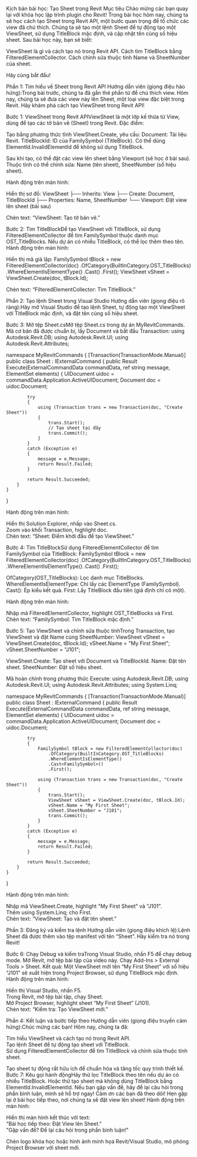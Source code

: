 Kịch bản bài học: Tạo Sheet trong Revit
Mục tiêu
Chào mừng các bạn quay lại với khóa học lập trình plugin cho Revit! Trong bài học hôm nay, chúng ta sẽ học cách tạo Sheet trong Revit API, một bước quan trọng để tổ chức các view đã chú thích. Chúng ta sẽ tạo một lệnh Sheet để tự động tạo một ViewSheet, sử dụng TitleBlock mặc định, và cập nhật tên cùng số hiệu sheet. Sau bài học này, bạn sẽ biết:

ViewSheet là gì và cách tạo nó trong Revit API.
Cách tìm TitleBlock bằng FilteredElementCollector.
Cách chỉnh sửa thuộc tính Name và SheetNumber của sheet.

Hãy cùng bắt đầu!

Phần 1: Tìm hiểu về Sheet trong Revit API
Hướng dẫn viên (giọng điệu hào hứng):Trong bài trước, chúng ta đã gắn thẻ phần tử để chú thích view. Hôm nay, chúng ta sẽ đưa các view này lên Sheet, một loại view đặc biệt trong Revit. Hãy khám phá cách tạo ViewSheet trong Revit API!

Bước 1: ViewSheet trong Revit APIViewSheet là một lớp kế thừa từ View, dùng để tạo các tờ bản vẽ (Sheet) trong Revit. Đặc điểm:

Tạo bằng phương thức tĩnh ViewSheet.Create, yêu cầu:
Document: Tài liệu Revit.
TitleBlockId: ID của FamilySymbol (TitleBlock). Có thể dùng ElementId.InvalidElementId để không sử dụng TitleBlock.


Sau khi tạo, có thể đặt các view lên sheet bằng Viewport (sẽ học ở bài sau).
Thuộc tính có thể chỉnh sửa: Name (tên sheet), SheetNumber (số hiệu sheet).

Hành động trên màn hình:  

Hiển thị sơ đồ:  ViewSheet
├── Inherits: View
├── Create: Document, TitleBlockId
├── Properties: Name, SheetNumber
└── Viewport: Đặt view lên sheet (bài sau)


Chèn text: “ViewSheet: Tạo tờ bản vẽ.”


Bước 2: Tìm TitleBlockĐể tạo ViewSheet với TitleBlock, sử dụng FilteredElementCollector để tìm FamilySymbol thuộc danh mục OST_TitleBlocks. Nếu dự án có nhiều TitleBlock, có thể lọc thêm theo tên.
Hành động trên màn hình:  

Hiển thị mã giả lập:  FamilySymbol tBlock = new FilteredElementCollector(doc)
    .OfCategory(BuiltInCategory.OST_TitleBlocks)
    .WhereElementIsElementType()
    .Cast<FamilySymbol>()
    .First();
ViewSheet vSheet = ViewSheet.Create(doc, tBlock.Id);


Chèn text: “FilteredElementCollector: Tìm TitleBlock.”




Phần 2: Tạo lệnh Sheet trong Visual Studio
Hướng dẫn viên (giọng điệu rõ ràng):Hãy mở Visual Studio để tạo lệnh Sheet, tự động tạo một ViewSheet với TitleBlock mặc định, và đặt tên cùng số hiệu sheet.

Bước 3: Mở tệp Sheet.csMở tệp Sheet.cs trong dự án MyRevitCommands. Mã cơ bản đã được chuẩn bị, lấy Document và bắt đầu Transaction:
using Autodesk.Revit.DB;
using Autodesk.Revit.UI;
using Autodesk.Revit.Attributes;

namespace MyRevitCommands
{
    [Transaction(TransactionMode.Manual)]
    public class Sheet : IExternalCommand
    {
        public Result Execute(ExternalCommandData commandData, ref string message, ElementSet elements)
        {
            UIDocument uidoc = commandData.Application.ActiveUIDocument;
            Document doc = uidoc.Document;

            try
            {
                using (Transaction trans = new Transaction(doc, "Create Sheet"))
                {
                    trans.Start();
                    // Tạo sheet tại đây
                    trans.Commit();
                }
            }
            catch (Exception e)
            {
                message = e.Message;
                return Result.Failed;
            }

            return Result.Succeeded;
        }
    }
}

Hành động trên màn hình:  

Hiển thị Solution Explorer, nhấp vào Sheet.cs.  
Zoom vào khối Transaction, highlight doc.  
Chèn text: “Sheet: Điểm khởi đầu để tạo ViewSheet.”


Bước 4: Tìm TitleBlockSử dụng FilteredElementCollector để tìm FamilySymbol của TitleBlock:
FamilySymbol tBlock = new FilteredElementCollector(doc)
    .OfCategory(BuiltInCategory.OST_TitleBlocks)
    .WhereElementIsElementType()
    .Cast<FamilySymbol>()
    .First();


OfCategory(OST_TitleBlocks): Lọc danh mục TitleBlocks.
WhereElementIsElementType: Chỉ lấy các ElementType (FamilySymbol).
Cast(): Ép kiểu kết quả.
First: Lấy TitleBlock đầu tiên (giả định chỉ có một).

Hành động trên màn hình:  

Nhập mã FilteredElementCollector, highlight OST_TitleBlocks và First.  
Chèn text: “FamilySymbol: Tìm TitleBlock mặc định.”


Bước 5: Tạo ViewSheet và chỉnh sửa thuộc tínhTrong Transaction, tạo ViewSheet và đặt Name cùng SheetNumber:
ViewSheet vSheet = ViewSheet.Create(doc, tBlock.Id);
vSheet.Name = "My First Sheet";
vSheet.SheetNumber = "J101";


ViewSheet.Create: Tạo sheet với Document và TitleBlockId.
Name: Đặt tên sheet.
SheetNumber: Đặt số hiệu sheet.

Mã hoàn chỉnh trong phương thức Execute:
using Autodesk.Revit.DB;
using Autodesk.Revit.UI;
using Autodesk.Revit.Attributes;
using System.Linq;

namespace MyRevitCommands
{
    [Transaction(TransactionMode.Manual)]
    public class Sheet : IExternalCommand
    {
        public Result Execute(ExternalCommandData commandData, ref string message, ElementSet elements)
        {
            UIDocument uidoc = commandData.Application.ActiveUIDocument;
            Document doc = uidoc.Document;

            try
            {
                FamilySymbol tBlock = new FilteredElementCollector(doc)
                    .OfCategory(BuiltInCategory.OST_TitleBlocks)
                    .WhereElementIsElementType()
                    .Cast<FamilySymbol>()
                    .First();

                using (Transaction trans = new Transaction(doc, "Create Sheet"))
                {
                    trans.Start();
                    ViewSheet vSheet = ViewSheet.Create(doc, tBlock.Id);
                    vSheet.Name = "My First Sheet";
                    vSheet.SheetNumber = "J101";
                    trans.Commit();
                }
            }
            catch (Exception e)
            {
                message = e.Message;
                return Result.Failed;
            }

            return Result.Succeeded;
        }
    }
}

Hành động trên màn hình:  

Nhập mã ViewSheet.Create, highlight "My First Sheet" và "J101".  
Thêm using System.Linq; cho First.  
Chèn text: “ViewSheet: Tạo và đặt tên sheet.”




Phần 3: Đăng ký và kiểm tra lệnh
Hướng dẫn viên (giọng điệu khích lệ):Lệnh Sheet đã được thêm vào tệp manifest với tên “Sheet”. Hãy kiểm tra nó trong Revit!

Bước 6: Chạy Debug và kiểm traTrong Visual Studio, nhấn F5 để chạy debug mode. Mở Revit, mở tệp bài tập của video này. Chạy Add-Ins > External Tools > Sheet. Kết quả: Một ViewSheet mới tên “My First Sheet” với số hiệu “J101” sẽ xuất hiện trong Project Browser, sử dụng TitleBlock mặc định.
Hành động trên màn hình:  

Hiển thị Visual Studio, nhấn F5.  
Trong Revit, mở tệp bài tập, chạy Sheet.  
Mở Project Browser, highlight sheet “My First Sheet” (J101).  
Chèn text: “Kiểm tra: Tạo ViewSheet mới.”




Phần 4: Kết luận và bước tiếp theo
Hướng dẫn viên (giọng điệu truyền cảm hứng):Chúc mừng các bạn! Hôm nay, chúng ta đã:

Tìm hiểu ViewSheet và cách tạo nó trong Revit API.  
Tạo lệnh Sheet để tự động tạo sheet với TitleBlock.  
Sử dụng FilteredElementCollector để tìm TitleBlock và chỉnh sửa thuộc tính sheet.

Tạo sheet tự động rất hữu ích để chuẩn hóa và tăng tốc quy trình thiết kế.
Bước 7: Kêu gọi hành độngHãy thử lọc TitleBlock theo tên nếu dự án có nhiều TitleBlock. Hoặc thử tạo sheet mà không dùng TitleBlock bằng ElementId.InvalidElementId. Nếu bạn gặp vấn đề, hãy để lại câu hỏi trong phần bình luận, mình sẽ hỗ trợ ngay!
Cảm ơn các bạn đã theo dõi! Hẹn gặp lại ở bài học tiếp theo, nơi chúng ta sẽ đặt view lên sheet!
Hành động trên màn hình:  

Hiển thị màn hình kết thúc với text:  
"Bài học tiếp theo: Đặt View lên Sheet."  
"Gặp vấn đề? Để lại câu hỏi trong phần bình luận!"


Chèn logo khóa học hoặc hình ảnh minh họa Revit/Visual Studio, mô phỏng Project Browser với sheet mới.

